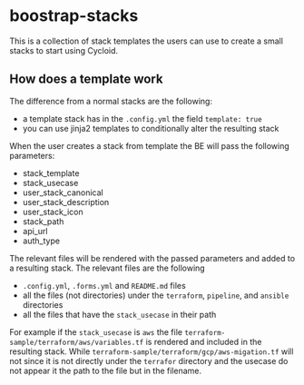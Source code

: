 # boostrap-stacks


This is a collection of stack templates the users can use to create a small stacks to start using Cycloid.


## How does a template work

The difference from a normal stacks are the following:
- a template stack has in the `.config.yml` the field `template: true`
- you can use jinja2 templates to conditionally alter the resulting stack

When the user creates a stack from template the BE will pass the following parameters:
- stack_template
- stack_usecase
- user_stack_canonical
- user_stack_description
- user_stack_icon
- stack_path
- api_url
- auth_type

The relevant files will be rendered with the passed parameters and added to a resulting stack.
The relevant files are the following
- `.config.yml`, `.forms.yml` and `README.md` files
- all the files (not directories) under the `terraform`, `pipeline`, and `ansible` directories
- all the files that have the `stack_usecase` in their path

For example if the `stack_usecase` is `aws`  the file `terraform-sample/terraform/aws/variables.tf` is rendered and included in the resulting stack.
While `terraform-sample/terraform/gcp/aws-migation.tf` will not since  it is not directly under the `terrafor` directory and the usecase do not appear it the path to the file but in the filename.

